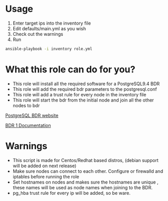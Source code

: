 
# Usage

1. Enter target ips into the inventory file
2. Edit defaults/main.yml as you wish
3. Check out the warnings
4. Run

```bash
ansible-playbook -i inventory role.yml
```


# What this role can do for you?
* This role will install all the required software for a PostgreSQL9.4 BDR
* This role will add the required bdr parameters to the postgresql.conf
* This role will add a trust rule for every node in the inventory file
* This role will start the bdr from the initial node and join all the other nodes to bdr

[PostgreSQL BDR website](https://www.2ndquadrant.com/)

[BDR 1 Documentation](http://bdr-project.org/docs/1.0.3/index.html)

# Warnings
* This script is made for Centos/Redhat based distros, (debian support will be added on next release)
* Make sure nodes can connect to each other. Configure or firewalld and iptables before running the role    
* Set hostnames on nodes and makes sure the hostnames are unique , these names will be used as node names when joining to the BDR.
* pg_hba trust rule for every ip will be added, so be ware.
